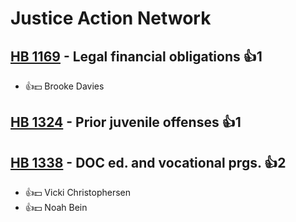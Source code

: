 # Justice Action Network

## [HB 1169](/bill/2023-24/hb/1169/) - Legal financial obligations 👍1  
* 👍💵 Brooke Davies

## [HB 1324](/bill/2023-24/hb/1324/) - Prior juvenile offenses 👍1  

## [HB 1338](/bill/2023-24/hb/1338/) - DOC ed. and vocational prgs. 👍2  
* 👍💵 Vicki Christophersen
* 👍💵 Noah Bein